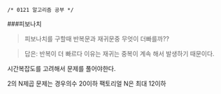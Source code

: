 ```
/* 0121 알고리즘 공부 */
```

###피보나치

> 피보나치를 구할때 반복문과 재귀문중 무엇이 더빠를까??

> 답은:
> 반복이 더 빠르다 이유는 재귀는 중복이 계속 해서 발생하기 때문이다.


시간복잡도를 고려해서 문제를 풀어야한다.

2의 N제곱 문제는 경우의수 20이하
팩토리얼 N은 최대 12이하
